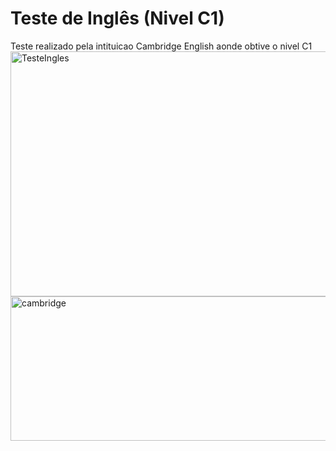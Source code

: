 # Teste de Inglês (Nivel C1)
Teste realizado pela intituicao Cambridge English aonde obtive o nivel C1
<img width="1246" height="392" alt="TesteIngles" src="https://github.com/user-attachments/assets/86258ca8-4ee3-4b4b-b0d5-5909e150edaa" />
<img width="1200" height="231" alt="cambridge" src="https://github.com/user-attachments/assets/d283286b-86e1-4bf2-8c32-70d9f291b53d" />
